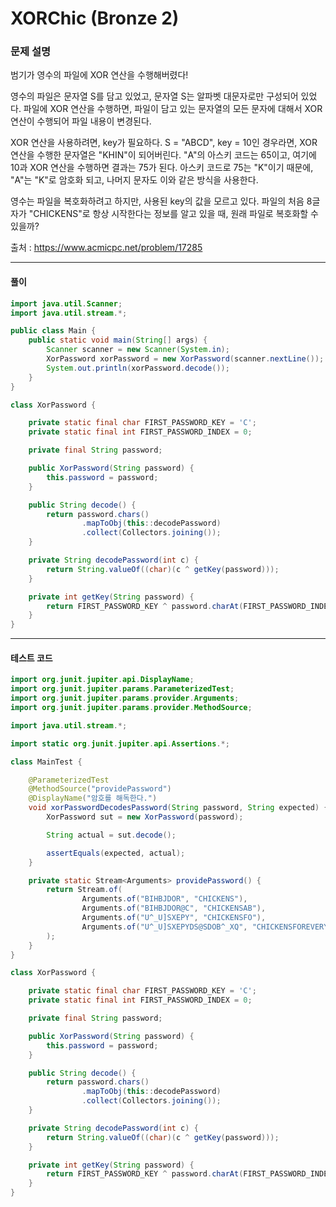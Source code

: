 # XORChic (Bronze 2)

### 문제 설명

범기가 영수의 파일에 XOR 연산을 수행해버렸다!

영수의 파일은 문자열 S를 담고 있었고, 문자열 S는 알파벳 대문자로만 구성되어 있었다. 파일에 XOR 연산을 수행하면, 파일이 담고 있는 문자열의 모든 문자에 대해서 XOR 연산이 수행되어 파일 내용이 변경된다.

XOR 연산을 사용하려면, key가 필요하다. S = "ABCD", key = 10인 경우라면, XOR 연산을 수행한 문자열은 "KHIN"이 되어버린다. "A"의 아스키 코드는 65이고, 여기에 10과 XOR 연산을 수행하면 결과는 75가 된다. 아스키 코드로 75는 "K"이기 때문에, "A"는 "K"로 암호화 되고, 나머지 문자도 이와 같은 방식을 사용한다.

영수는 파일을 복호화하려고 하지만, 사용된 key의 값을 모르고 있다. 파일의 처음 8글자가 "CHICKENS"로 항상 시작한다는 정보를 알고 있을 때, 원래 파일로 복호화할 수 있을까?

출처 : https://www.acmicpc.net/problem/17285

---

#### 풀이
~~~java
import java.util.Scanner;
import java.util.stream.*;

public class Main {
    public static void main(String[] args) {
        Scanner scanner = new Scanner(System.in);
        XorPassword xorPassword = new XorPassword(scanner.nextLine());
        System.out.println(xorPassword.decode());
    }
}

class XorPassword {

    private static final char FIRST_PASSWORD_KEY = 'C';
    private static final int FIRST_PASSWORD_INDEX = 0;

    private final String password;

    public XorPassword(String password) {
        this.password = password;
    }

    public String decode() {
        return password.chars()
                .mapToObj(this::decodePassword)
                .collect(Collectors.joining());
    }

    private String decodePassword(int c) {
        return String.valueOf((char)(c ^ getKey(password)));
    }

    private int getKey(String password) {
        return FIRST_PASSWORD_KEY ^ password.charAt(FIRST_PASSWORD_INDEX);
    }
}
~~~

---

#### 테스트 코드
~~~java
import org.junit.jupiter.api.DisplayName;
import org.junit.jupiter.params.ParameterizedTest;
import org.junit.jupiter.params.provider.Arguments;
import org.junit.jupiter.params.provider.MethodSource;

import java.util.stream.*;

import static org.junit.jupiter.api.Assertions.*;

class MainTest {

    @ParameterizedTest
    @MethodSource("providePassword")
    @DisplayName("암호를 해독한다.")
    void xorPasswordDecodesPassword(String password, String expected) {
        XorPassword sut = new XorPassword(password);

        String actual = sut.decode();

        assertEquals(expected, actual);
    }

    private static Stream<Arguments> providePassword() {
        return Stream.of(
                Arguments.of("BIHBJDOR", "CHICKENS"),
                Arguments.of("BIHBJDOR@C", "CHICKENSAB"),
                Arguments.of("U^_U]SXEPY", "CHICKENSFO"),
                Arguments.of("U^_U]SXEPYDS@SDOB^_XQ", "CHICKENSFOREVERYTHING")
        );
    }
}

class XorPassword {

    private static final char FIRST_PASSWORD_KEY = 'C';
    private static final int FIRST_PASSWORD_INDEX = 0;

    private final String password;

    public XorPassword(String password) {
        this.password = password;
    }

    public String decode() {
        return password.chars()
                .mapToObj(this::decodePassword)
                .collect(Collectors.joining());
    }

    private String decodePassword(int c) {
        return String.valueOf((char)(c ^ getKey(password)));
    }

    private int getKey(String password) {
        return FIRST_PASSWORD_KEY ^ password.charAt(FIRST_PASSWORD_INDEX);
    }
}
~~~
